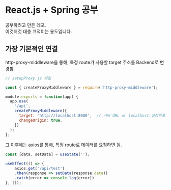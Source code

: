 # React.js + Spring 공부

공부하려고 만든 레포.<br>
이것저것 대충 끄적이는 용도입니다.

## 가장 기본적인 연결

http-proxy-middleware을 통해, 특정 route가 사용할 target 주소를 Backend로 변경함.

```js
// setupProxy.js 파일

const { createProxyMiddleware } = require('http-proxy-middleware');

module.exports = function(app) {
  app.use(
    '/api',
    createProxyMiddleware({
      target: 'http://localhost:8080',	// 서버 URL or localhost:설정한포트번호
      changeOrigin: true,
    })
  );
};
```

그 이후에는 axios를 통해, 특정 route로 데이터를 요청하면 됨.

```js
const [data, setData] = useState('');

useEffect(() => {
    axios.get('/api/test')
    .then(response => setData(response.data))
    .catch(error => console.log(error))
}, []);
```
